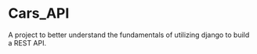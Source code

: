 # Cars_API
A project to better understand the fundamentals of utilizing django to build a REST API.
